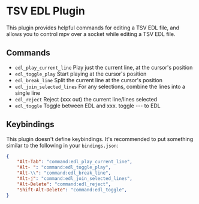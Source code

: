 # TSV EDL Plugin

This plugin provides helpful commands for editing a TSV EDL file, and allows you to control mpv over a socket while editing a TSV EDL file.

## Commands

* `edl_play_current_line` Play just the current line, at the cursor's position
* `edl_toggle_play` Start playing at the cursor's position
* `edl_break_line` Split the current line at the cursor's position
* `edl_join_selected_lines` For any selections, combine the lines into a single line
* `edl_reject` Reject (xxx out) the current line/lines selected
* `edl_toggle` Toggle between EDL and xxx. toggle --- to EDL

## Keybindings

This plugin doesn't define keybindings. It's recommended to put something similar to the following in your `bindings.json`:

```json
{
	"Alt-Tab": "command:edl_play_current_line",
	"Alt- ": "command:edl_toggle_play",
	"Alt-\\": "command:edl_break_line",
	"Alt-j": "command:edl_join_selected_lines",
	"Alt-Delete": "command:edl_reject",
	"Shift-Alt-Delete": "command:edl_toggle",
}
```
